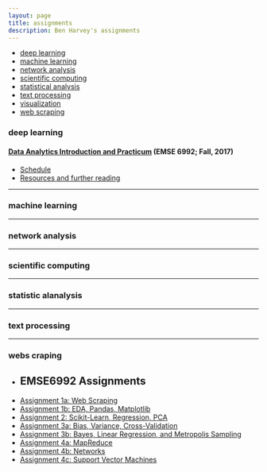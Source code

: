 ```yaml
---
layout: page
title: assignments
description: Ben Harvey's assignments
---
```


<div class="navbar">
    <div class="navbar-inner">
        <ul class="nav">
            <li><a href="#deeplearning">deep learning</a></li>
            <li><a href="#machinelearning">machine learning</a></li>
            <li><a href="#networkanalysis">network analysis</a></li>
            <li><a href="#scientificcomputing">scientific computing</a></li>
            <li><a href="#statisticalanalysis">statistical analysis</a></li>
            <li><a href="#textprocessing">text processing</a></li>
            <li><a href="#visualization">visualization</a></li>
            <li><a href="#webscraping">web scraping</a></li>
        </ul>
    </div>
</div>


### <a name="deeplearning"></a>deep learning

#### [Data Analytics Introduction and Practicum](http://kbroman.org/Tools4RR) (EMSE 6992; Fall, 2017)
- [Schedule](http://kbroman.org/Tools4RR/pages/schedule.html)
- [Resources and further reading](http://kbroman.org/Tools4RR/pages/resources.html)


---

### <a name="machinelearning"></a>machine learning

---

### <a name="networkanalysis"></a>network analysis

---

### <a name="scientificcomputing"></a>scientific computing

---

### <a name="statisticalanalysis"></a>statistic alanalysis

---

### <a name="textprocessing"></a>text processing

---

### <a name="webscraping"></a>webs craping


- ## EMSE6992 Assignments

* [Assignment 1a: Web Scraping](https://github.com/cs109/content/tree/master/labs/lab2)
* [Assignment 1b: EDA, Pandas, Matplotlib](http://nbviewer.ipython.org/urls/raw.github.com/cs109/content/master/labs/lab3/lab3full.ipynb)
* [Assignment 2: Scikit-Learn, Regression, PCA](http://nbviewer.ipython.org/urls/raw.github.com/cs109/content/master/labs/lab4/Lab4full.ipynb)
* [Assignment 3a: Bias, Variance, Cross-Validation](http://nbviewer.ipython.org/urls/raw.github.com/cs109/content/master/labs/lab5/Lab5.ipynb)
* [Assignment 3b: Bayes, Linear Regression, and Metropolis Sampling](http://nbviewer.ipython.org/urls/raw.github.com/cs109/content/master/labs/lab6/BayesLinear.ipynb)
* [Assignment 4a: MapReduce](http://nbviewer.ipython.org/urls/raw.github.com/cs109/content/master/labs/lab8/lab8_mapreduce.ipynb)
* [Assignment 4b: Networks](http://nbviewer.ipython.org/urls/raw.github.com/cs109/content/master/labs/lab9/lab_9.ipynb)
* [Assignment 4c: Support Vector Machines](http://nbviewer.ipython.org/urls/raw.github.com/cs109/content/master/labs/lab10/Lab_10.ipynb)
